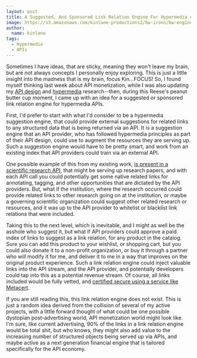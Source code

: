 ```yaml
---
layout: post
title: A Suggested, And Sponsored Link Relation Engine For Hypermedia APIs
image: https://s3.amazonaws.com/kinlane-productions2/bw-icons/bw-engine-api.png
author:
  name: kinlane
tags:
  - Hypermedia
  - APIs
---
```

Sometimes I have ideas, that are sticky, meaning they won't leave my brain, but are not always concepts I personally enjoy exploring. This is just a little insight into the madness that is my brain, focus Kin...FOCUS! So, I found myself thinking last week about API monetization, while I was also updating my [API design](http://design.apievangelist.com) and [hypermedia](http://hypermedia.apievangelist.com) research--then, during this Reese's peanut butter cup moment, I came up with an idea for a suggested or sponsored link relation engine for hypermedia APIs.

First, I'd prefer to start with what I'd consider to be a hypermedia suggestion engine, that could provide external suggestions for related links to any structured data that is being returned via an API. It is a suggestion engine that an API provider, who has followed hypermedia principles as part of their API design, could use to augment the resources they are serving up. Such a suggestion engine would have to be pretty smart, and work from an existing index that API providers could train via an external API.

One possible example of this from my existing work, [is present in a scientific research API](http://apievangelist.com/2015/08/15/can-we-keep-important-scientific-research-projects-alive-through-revenue-generated-from-api-access/), that might be serving up research papers, and with each API call you could potentially get some native related links for annotating, tagging, and other opportunities that are dictated by the API providers. But, what if the institution, where the research occurred could provide related links to other research going on at the institution, or maybe a governing scientific organization could suggest other related research or resources, and it was up to the API provider to whitelist or blacklist link relations that were included.

Taking this to the next level, which is inevitable, and I might as well be the asshole who suggest it, but what if API providers could approve a paid index of links to suggest as a link relation, for any product in the catalog. Sure you can add this product to your wishlist, or shopping cart, but you could also donate it to a non-profit organization, or buy it through a partner who will modify it for me, and deliver it to me in a way that improves on the original product experience. Such a link relation engine could inject valuable links into the API stream, and the API provider, and potentially developers could tap into this as a potential revenue stream. Of course, all links included would be fully vetted, and [certified secure using a service like Metacert](https://metacert.com/).

If you are still reading this, this link relation engine does not exist. This is just a random idea derived from the collision of several of my active projects, with a little forward thought of what could be one possible dystopian post-advertising world, API monetization world might look like. I'm sure, like current advertising, 90% of the links in a link relation engine would be total shit, but who knows, they might also add value to the increasing number of structured objects being served up via APIs, and maybe active as a next generation financial engine that is tailored specifically for the API economy.